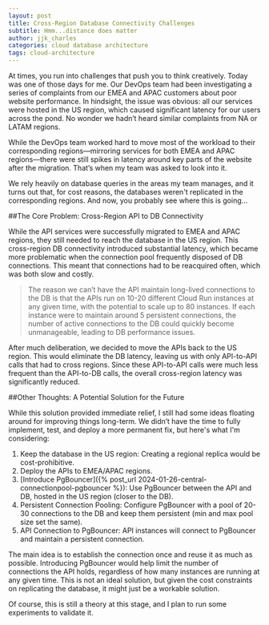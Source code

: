 ```yaml
---
layout: post
title: Cross-Region Database Connectivity Challenges
subtitle: Hmm...distance does matter
author: jjk_charles
categories: cloud database architecture
tags: cloud-architecture
---
```


At times, you run into challenges that push you to think creatively. Today was one of those days for me. Our DevOps team had been investigating a series of complaints from our EMEA and APAC customers about poor website performance. In hindsight, the issue was obvious: all our services were hosted in the US region, which caused significant latency for our users across the pond. No wonder we hadn’t heard similar complaints from NA or LATAM regions.

While the DevOps team worked hard to move most of the workload to their corresponding regions—mirroring services for both EMEA and APAC regions—there were still spikes in latency around key parts of the website after the migration. That’s when my team was asked to look into it.

We rely heavily on database queries in the areas my team manages, and it turns out that, for cost reasons, the databases weren't replicated in the corresponding regions. And now, you probably see where this is going…

##The Core Problem: Cross-Region API to DB Connectivity

While the API services were successfully migrated to EMEA and APAC regions, they still needed to reach the database in the US region. This cross-region DB connectivity introduced substantial latency, which became more problematic when the connection pool frequently disposed of DB connections. This meant that connections had to be reacquired often, which was both slow and costly.

>The reason we can’t have the API maintain long-lived connections to the DB is that the APIs run on 10-20 different Cloud Run instances at any given time, with the potential to scale up to 80 instances. If each instance were to maintain around 5 persistent connections, the number of active connections to the DB could quickly become unmanageable, leading to DB performance issues.

After much deliberation, we decided to move the APIs back to the US region. This would eliminate the DB latency, leaving us with only API-to-API calls that had to cross regions. Since these API-to-API calls were much less frequent than the API-to-DB calls, the overall cross-region latency was significantly reduced.

##Other Thoughts: A Potential Solution for the Future

While this solution provided immediate relief, I still had some ideas floating around for improving things long-term. We didn’t have the time to fully implement, test, and deploy a more permanent fix, but here's what I'm considering:

1. Keep the database in the US region: Creating a regional replica would be cost-prohibitive.
2. Deploy the APIs to EMEA/APAC regions.
3. [Introduce PgBouncer]({% post_url 2024-01-26-central-connectionpool-pgbouncer %}): Use PgBouncer between the API and DB, hosted in the US region (closer to the DB).
4. Persistent Connection Pooling: Configure PgBouncer with a pool of 20-30 connections to the DB and keep them persistent (min and max pool size set the same).
5. API Connection to PgBouncer: API instances will connect to PgBouncer and maintain a persistent connection.

The main idea is to establish the connection once and reuse it as much as possible. Introducing PgBouncer would help limit the number of connections the API holds, regardless of how many instances are running at any given time. This is not an ideal solution, but given the cost constraints on replicating the database, it might just be a workable solution.

Of course, this is still a theory at this stage, and I plan to run some experiments to validate it.